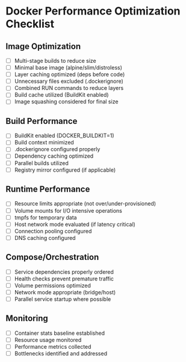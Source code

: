 # Docker Performance Optimization Checklist

## Image Optimization
- [ ] Multi-stage builds to reduce size
- [ ] Minimal base image (alpine/slim/distroless)
- [ ] Layer caching optimized (deps before code)
- [ ] Unnecessary files excluded (.dockerignore)
- [ ] Combined RUN commands to reduce layers
- [ ] Build cache utilized (BuildKit enabled)
- [ ] Image squashing considered for final size

## Build Performance
- [ ] BuildKit enabled (DOCKER_BUILDKIT=1)
- [ ] Build context minimized
- [ ] .dockerignore configured properly
- [ ] Dependency caching optimized
- [ ] Parallel builds utilized
- [ ] Registry mirror configured (if applicable)

## Runtime Performance
- [ ] Resource limits appropriate (not over/under-provisioned)
- [ ] Volume mounts for I/O intensive operations
- [ ] tmpfs for temporary data
- [ ] Host network mode evaluated (if latency critical)
- [ ] Connection pooling configured
- [ ] DNS caching configured

## Compose/Orchestration
- [ ] Service dependencies properly ordered
- [ ] Health checks prevent premature traffic
- [ ] Volume permissions optimized
- [ ] Network mode appropriate (bridge/host)
- [ ] Parallel service startup where possible

## Monitoring
- [ ] Container stats baseline established
- [ ] Resource usage monitored
- [ ] Performance metrics collected
- [ ] Bottlenecks identified and addressed